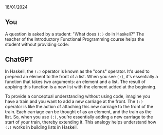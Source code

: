 18/01/2024
## You

A question is asked by a student: "What does `(:)` do in Haskell?"
The teacher of the Introductory Functional Programming course helps the student without providing code:


## ChatGPT

In Haskell, the `(:)` operator is known as the "cons" operator. It's used to prepend an element to the front of a list. When you see `(:)`, it's essentially a function that takes two arguments: an element and a list. The result of applying this function is a new list with the element added at the beginning.

To provide a conceptual understanding without using code, imagine you have a train and you want to add a new carriage at the front. The `(:)` operator is like the action of attaching this new carriage to the front of the train. Each carriage can be thought of as an element, and the train as the list. So, when you use `(:)`, you're essentially adding a new carriage to the start of your train, thereby extending it. This analogy helps understand how `(:)` works in building lists in Haskell.